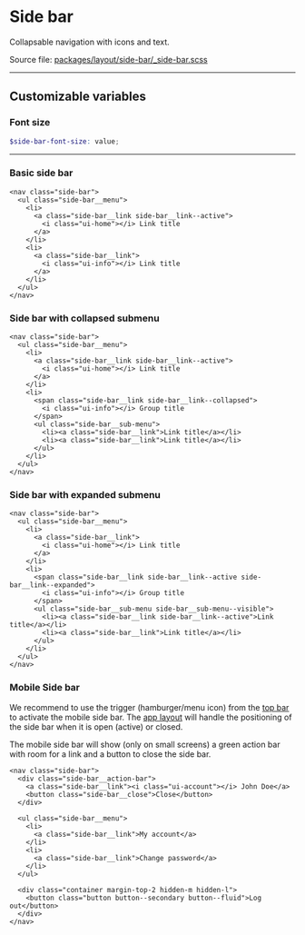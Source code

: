 # Side bar
Collapsable navigation with icons and text.

Source file: [packages/layout/side-bar/_side-bar.scss](https://github.com/kpn/kpn-style/blob/master/packages/layout/side-bar/_side-bar.scss)

---

## Customizable variables

### Font size
```scss
$side-bar-font-size: value;
```

---

### Basic side bar
```html*example="side-bar"
<nav class="side-bar">
  <ul class="side-bar__menu">
    <li>
      <a class="side-bar__link side-bar__link--active">
        <i class="ui-home"></i> Link title
      </a>
    </li>
    <li>
      <a class="side-bar__link">
        <i class="ui-info"></i> Link title
      </a>
    </li>
  </ul>
</nav>
```

### Side bar with collapsed submenu
```html*example="side-bar"
<nav class="side-bar">
  <ul class="side-bar__menu">
    <li>
      <a class="side-bar__link side-bar__link--active">
        <i class="ui-home"></i> Link title
      </a>
    </li>
    <li>
      <span class="side-bar__link side-bar__link--collapsed">
        <i class="ui-info"></i> Group title
      </span>
      <ul class="side-bar__sub-menu">
        <li><a class="side-bar__link">Link title</a></li>
        <li><a class="side-bar__link">Link title</a></li>
      </ul>
    </li>
  </ul>
</nav>
```

### Side bar with expanded submenu
```html*example="side-bar"
<nav class="side-bar">
  <ul class="side-bar__menu">
    <li>
      <a class="side-bar__link">
        <i class="ui-home"></i> Link title
      </a>
    </li>
    <li>
      <span class="side-bar__link side-bar__link--active side-bar__link--expanded">
        <i class="ui-info"></i> Group title
      </span>
      <ul class="side-bar__sub-menu side-bar__sub-menu--visible">
        <li><a class="side-bar__link side-bar__link--active">Link title</a></li>
        <li><a class="side-bar__link">Link title</a></li>
      </ul>
    </li>
  </ul>
</nav>
```

### Mobile Side bar
We recommend to use the trigger (hamburger/menu icon) from the [top bar](/layout/top-bar) to activate the mobile side bar. The [app layout](/layout/app-layout) will handle the positioning of the side bar when it is open (active) or closed.

The mobile side bar will show (only on small screens) a green action bar with room for a link and a button to close the side bar. 

```html*example="side-bar"
<nav class="side-bar">
  <div class="side-bar__action-bar">
    <a class="side-bar__link"><i class="ui-account"></i> John Doe</a>
    <button class="side-bar__close">Close</button>
  </div>

  <ul class="side-bar__menu">
    <li>
      <a class="side-bar__link">My account</a>
    </li>
    <li>
      <a class="side-bar__link">Change password</a>
    </li>    
  </ul>
  
  <div class="container margin-top-2 hidden-m hidden-l">
    <button class="button button--secondary button--fluid">Log out</button>
  </div>
</nav>
```
